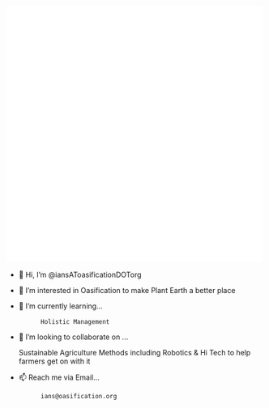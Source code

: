 <img src="./doubleSpiralLoop.svg">

- 👋 Hi, I’m @iansAToasificationDOTorg

- 👀 I’m interested in Oasification to 
     make Plant Earth a better place

- 🌱 I’m currently learning...

            Holistic Management 

- 💞️ I’m looking to collaborate on ...

     Sustainable Agriculture Methods
     including Robotics & Hi Tech
     to help farmers get on with it

- 📫 Reach me via Email...

            ians@oasification.org

<!---
iansAToasificationDOTorg/iansAToasificationDOTorg is a ✨ special ✨ repository because its `README.md` (this file) appears on your GitHub profile.
You can click the Preview link to take a look at your changes.
--->
